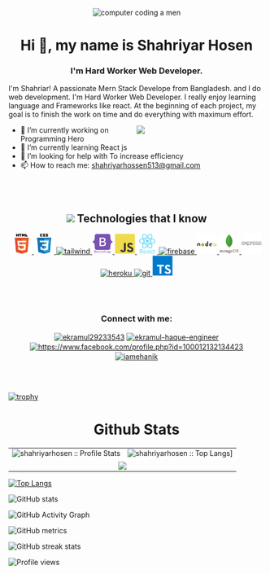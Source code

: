 <p align="center" ><img alt="computer coding a men" src="https://i.ibb.co/9pNj7M3/coding.gif" width="1000" height="320" /></p>
<h1 align="center">Hi 👋, my name is Shahriyar Hosen</h1>
<h3 align="center">I'm Hard Worker Web Developer.</h3>


I'm Shahriar! A passionate Mern Stack Develope from Bangladesh. and I do web development. I'm Hard Worker Web Developer. I really enjoy learning language and Frameworks like react. At the beginning of each project, my goal is to finish the work on time and do everything with maximum effort.

<img width="50%" align="right" src="https://user-images.githubusercontent.com/37551474/113611467-3a567d80-9657-11eb-862b-b07b4f105c6f.gif"/>

- 🔭 I’m currently working on Programming Hero 
- 🌱 I’m currently learning React js 
- 🤔 I’m looking for help with To increase efficiency 
- 📫 How to reach me: shahriyarhossen513@gmail.com 


<br><br>

<h2 align="center"><img src = "https://media2.giphy.com/media/QssGEmpkyEOhBCb7e1/giphy.gif?cid=ecf05e47a0n3gi1bfqntqmob8g9aid1oyj2wr3ds3mg700bl&rid=giphy.gif" width='50'/>&nbsp;Technologies that I know</h2>
<p align="center"><a href="https://www.w3.org/html/" target="_blank" rel="noreferrer"> <img src="https://raw.githubusercontent.com/devicons/devicon/master/icons/html5/html5-original-wordmark.svg" alt="html5" width="40" height="40"/> </a> <a href="https://www.w3schools.com/css/" target="_blank" rel="noreferrer"> <img src="https://raw.githubusercontent.com/devicons/devicon/master/icons/css3/css3-original-wordmark.svg" alt="css3" width="40" height="40"/> </a> <a href="https://tailwindcss.com/" target="_blank" rel="noreferrer"> <img src="https://www.vectorlogo.zone/logos/tailwindcss/tailwindcss-icon.svg" alt="tailwind" width="40" height="40"/> </a> <a href="https://getbootstrap.com" target="_blank" rel="noreferrer"> <img src="https://raw.githubusercontent.com/devicons/devicon/master/icons/bootstrap/bootstrap-plain-wordmark.svg" alt="bootstrap" width="40" height="40"/> </a> <a href="https://developer.mozilla.org/en-US/docs/Web/JavaScript" target="_blank" rel="noreferrer"> <img src="https://raw.githubusercontent.com/devicons/devicon/master/icons/javascript/javascript-original.svg" alt="javascript" width="40" height="40"/> </a> <a href="https://reactjs.org/" target="_blank" rel="noreferrer"> <img src="https://raw.githubusercontent.com/devicons/devicon/master/icons/react/react-original-wordmark.svg" alt="react" width="40" height="40"/> </a> <a href="https://firebase.google.com/" target="_blank" rel="noreferrer"> <img src="https://www.vectorlogo.zone/logos/firebase/firebase-icon.svg" alt="firebase" width="40" height="40"/> </a> <a href="https://nodejs.org" target="_blank" rel="noreferrer"> <img src="https://raw.githubusercontent.com/devicons/devicon/master/icons/nodejs/nodejs-original-wordmark.svg" alt="nodejs" width="40" height="40"/> </a> <a href="https://www.mongodb.com/" target="_blank" rel="noreferrer"> <img src="https://raw.githubusercontent.com/devicons/devicon/master/icons/mongodb/mongodb-original-wordmark.svg" alt="mongodb" width="40" height="40"/> </a> <a href="https://expressjs.com" target="_blank" rel="noreferrer"> <img src="https://raw.githubusercontent.com/devicons/devicon/master/icons/express/express-original-wordmark.svg" alt="express" width="40" height="40"/> </a> <a href="https://heroku.com" target="_blank" rel="noreferrer"> <img src="https://www.vectorlogo.zone/logos/heroku/heroku-icon.svg" alt="heroku" width="40" height="40"/> </a> <a href="https://git-scm.com/" target="_blank" rel="noreferrer"> <img src="https://www.vectorlogo.zone/logos/git-scm/git-scm-icon.svg" alt="git" width="40" height="40"/> </a> <a href="https://www.typescriptlang.org/" target="_blank" rel="noreferrer"> <img src="https://raw.githubusercontent.com/devicons/devicon/master/icons/typescript/typescript-original.svg" alt="typescript" width="40" height="40"/> </a> </p> 

<br><br>

<h3 align="center">Connect with me:</h3>
<p align="center">
<a  href="https://twitter.com/" target="blank"><img  align="center" src="https://raw.githubusercontent.com/rahuldkjain/github-profile-readme-generator/master/src/images/icons/Social/twitter.svg" alt="ekramul29233543" height="30" width="40" /></a>
<a href="https://linkedin.com/" target="blank"><img align="center" src="https://raw.githubusercontent.com/rahuldkjain/github-profile-readme-generator/master/src/images/icons/Social/linked-in-alt.svg" alt="ekramul-haque-engineer" height="30" width="40" /></a>
<a href="https://fb.com/" target="blank"><img align="center" src="https://raw.githubusercontent.com/rahuldkjain/github-profile-readme-generator/master/src/images/icons/Social/facebook.svg" alt="https://www.facebook.com/profile.php?id=100012132134423" height="30" width="40" /></a>
<a href="https://instagram.com/" target="blank"><img align="center" src="https://raw.githubusercontent.com/rahuldkjain/github-profile-readme-generator/master/src/images/icons/Social/instagram.svg" alt="iamehanik" height="30" width="40" /></a>
</p>

<br><br>

[![trophy](https://github-profile-trophy.vercel.app/?username=shahriyarhosen)](https://github.com/ryo-ma/github-profile-trophy)

<p align="center">
   <table>
   <h1 align="center">Github Stats</h1>
       <tr>
       <td><img alt="shahriyarhosen :: Profile Stats" src="https://github-readme-stats.vercel.app/api?username=shahriyarhosen&theme=blue-green&amp;show_icons=true&amp;count_private=true&amp;hide_border=true" /></td>
       <td><img alt="shahriyarhosen :: Top Langs]" src="https://github-readme-stats.vercel.app/api/top-langs/?username=shahriyarhosen&langs_count=14&theme=blue-green&layout=compact&hide=html"> </td>
     </tr>
     <tr>
        <td colspan="2" align="center"><img  align="center" src="https://github-readme-streak-stats.herokuapp.com?user=shahriyarhosen&theme=blue-green&hide_border=true"></td>
     </tr>
   </table>
</p>


[![Top Langs](https://github-readme-stats.vercel.app/api/top-langs/?username=shahriyarhosen)](https://github.com/anuraghazra/github-readme-stats)

![GitHub stats](https://github-readme-stats.vercel.app/api?username=shahriyarhosen&show_icons=true)  

![GitHub Activity Graph](https://activity-graph.herokuapp.com/graph?username=shahriyarhosen)  

![GitHub metrics](https://metrics.lecoq.io/shahriyarhosen)  

![GitHub streak stats](https://github-readme-streak-stats.herokuapp.com/?user=shahriyarhosen)  

![Profile views](https://gpvc.arturio.dev/shahriyarhosen)  


